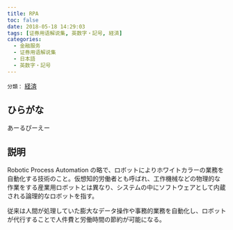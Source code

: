 ```yaml
---
title: RPA
toc: false
date: 2018-05-18 14:29:03
tags: [证券用语解说集, 英数字・記号, 経済]
categories:
  - 金融服务
  - 证券用语解说集
  - 日本語
  - 英数字・記号
---
```


`分類：` [経済](/tags/経済/)

## ひらがな

あーるぴーえー

## 説明

Robotic Process Automation の略で、ロボットによりホワイトカラーの業務を自動化する技術のこと。仮想知的労働者とも呼ばれ、工作機械などの物理的な作業をする産業用ロボットとは異なり、システムの中にソフトウェアとして内蔵される論理的なロボットを指す。

従来は人間が処理していた膨大なデータ操作や事務的業務を自動化し、ロボットが代行することで人件費と労働時間の節約が可能になる。
